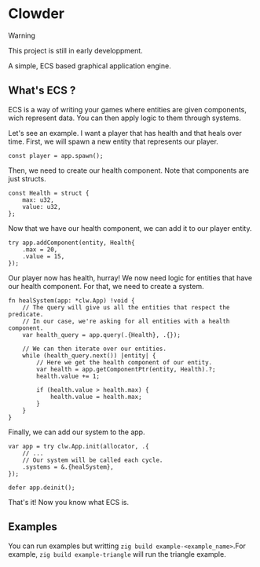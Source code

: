 # Clowder
> [!WARNING]
> This project is still in early developpment.

A simple, ECS based graphical application engine.

## What's ECS ?
ECS is a way of writing your games where entities are given components, wich
represent data. You can then apply logic to them through systems.

Let's see an example. I want a player that has health and that heals over time.
First, we will spawn a new entity that represents our player.

```zig
const player = app.spawn();
```

Then, we need to create our health component. Note that components are just structs.

```zig
const Health = struct {
    max: u32,
    value: u32,
};
```

Now that we have our health component, we can add it to our player entity.

```zig
try app.addComponent(entity, Health{
    .max = 20,
    .value = 15,
});
```

Our player now has health, hurray! We now need logic for entities that have
our health component. For that, we need to create a system.

```zig
fn healSystem(app: *clw.App) !void {
    // The query will give us all the entities that respect the predicate.
    // In our case, we're asking for all entities with a health component.
    var health_query = app.query(.{Health}, .{});

    // We can then iterate over our entities.
    while (health_query.next()) |entity| {
        // Here we get the health component of our entity.
        var health = app.getComponentPtr(entity, Health).?;
        health.value += 1;

        if (health.value > health.max) {
            health.value = health.max;
        }
    }
}
```

Finally, we can add our system to the app.

```zig
var app = try clw.App.init(allocator, .{
    // ...
    // Our system will be called each cycle.
    .systems = &.{healSystem},
});

defer app.deinit();
```

That's it! Now you know what ECS is.

## Examples
You can run examples but writting `zig build example-<example_name>`.For
example, `zig build example-triangle` will run the triangle example.